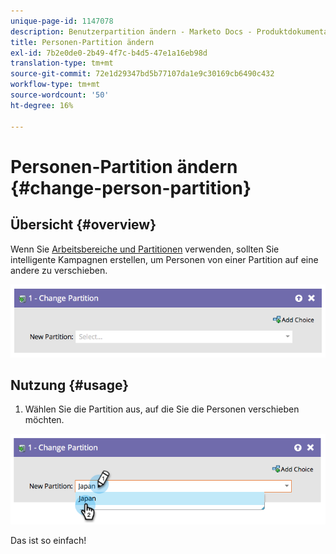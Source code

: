 ```yaml
---
unique-page-id: 1147078
description: Benutzerpartition ändern - Marketo Docs - Produktdokumentation
title: Personen-Partition ändern
exl-id: 7b2e0de0-2b49-4f7c-b4d5-47e1a16eb98d
translation-type: tm+mt
source-git-commit: 72e1d29347bd5b77107da1e9c30169cb6490c432
workflow-type: tm+mt
source-wordcount: '50'
ht-degree: 16%

---
```


# Personen-Partition ändern {#change-person-partition}

## Übersicht {#overview}

Wenn Sie [Arbeitsbereiche und Partitionen](/help/marketo/product-docs/administration/workspaces-and-person-partitions/understanding-workspaces-and-person-partitions.md) verwenden, sollten Sie intelligente Kampagnen erstellen, um Personen von einer Partition auf eine andere zu verschieben.

![](assets/one-3.png)

## Nutzung {#usage}

1. Wählen Sie die Partition aus, auf die Sie die Personen verschieben möchten.

![](assets/two-3.png)

Das ist so einfach!
